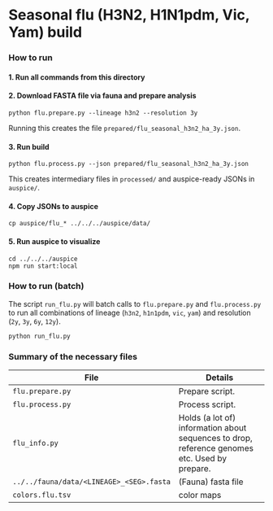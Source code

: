 # Seasonal flu (H3N2, H1N1pdm, Vic, Yam) build

### How to run

#### 1. Run all commands from this directory

#### 2. Download FASTA file via fauna and prepare analysis
```
python flu.prepare.py --lineage h3n2 --resolution 3y
```
Running this creates the file `prepared/flu_seasonal_h3n2_ha_3y.json`.

#### 3. Run build
```
python flu.process.py --json prepared/flu_seasonal_h3n2_ha_3y.json
```
This creates intermediary files in `processed/` and auspice-ready JSONs in `auspice/`.

#### 4. Copy JSONs to auspice
```
cp auspice/flu_* ../../../auspice/data/
```

#### 5. Run auspice to visualize
```
cd ../../../auspice
npm run start:local
```

### How to run (batch)

The script `run_flu.py` will batch calls to `flu.prepare.py` and `flu.process.py` to run all combinations of lineage (`h3n2`, `h1n1pdm`, `vic`, `yam`) and resolution (`2y`, `3y`, `6y`, `12y`).
```
python run_flu.py
```

### Summary of the necessary files

| File         | Details           |
| ------------- | ------------- |
| `flu.prepare.py`    | Prepare script.      |
| `flu.process.py`    | Process script.      |
| `flu_info.py`      | Holds (a lot of) information about sequences to drop, reference genomes etc. Used by prepare.  |
| `../../fauna/data/<LINEAGE>_<SEG>.fasta` | (Fauna) fasta file      |
| `colors.flu.tsv` | color maps      |

